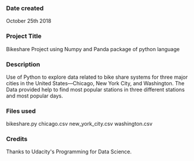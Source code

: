 ### Date created
 October 25th 2018

### Project Title
 Bikeshare Project using Numpy and Panda package of python language

### Description
Use of Python to explore data related to bike share systems for three major cities in the United States—Chicago, New York City, and Washington. The Data provided help to find most popular stations in three different stations and most popular days.

### Files used
bikeshare.py
chicago.csv
new_york_city.csv
washington.csv


### Credits
Thanks to Udacity's Programming for Data Science.
